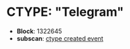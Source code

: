# CTYPE: "Telegram"

* **Block**: 1322645
* **subscan**: [ctype created event](https://spiritnet.subscan.io/extrinsic/0x6d5653dc4c74f4b79762c0f592691dfcfd5d048876d65383a04729a2010e22d0?event=1322645-90)


